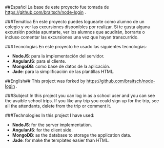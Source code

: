 ##Español
La base de este proyecto fue tomada de https://github.com/braitsch/node-login .

###Temática
En este proyecto puedes loguearte como alumno de un colegio y ver las excursiones disponibles por realizar.
Si te gusta alguna excursión podrás apuntarte, ver los alumnos que acudirán, borrarte o incluso comentar las excursiones     una vez que hayan transcurrido.

###Tecnologías
En este proyecto he usado las siguientes tecnologías: 

* <b>NodeJS</b>: para la implementación del servidor.
* <b>AngularJS</b>: para el cliente.
* <b>MongoDB</b>: como base de datos de la aplicación.
* <b>Jade</b>: para la simplificación de las plantillas HTML.

##English##
This project was forked by https://github.com/braitsch/node-login .

###Subject
In this project you can log in as a school user and you can see the avaible school trips. If you like any trip you could sign up for the trip, see all the attendants, delete from the trip or comment it.

###Technologies
In this project I have used:
* <b>NodeJS</b>: for the server implementation.
* <b>AngularJS</b>: for the client side.
* <b>MongoDB</b>: as the database to storage the application data.
* <b>Jade</b>: for make the templates easier than HTML.
